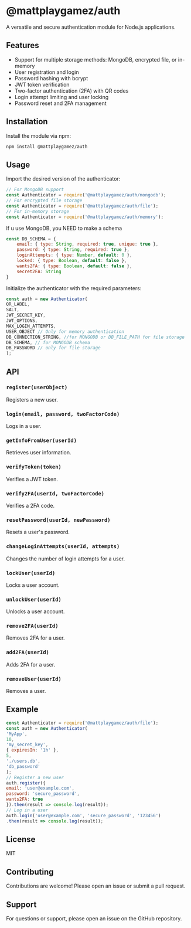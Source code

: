 # @mattplaygamez/auth

A versatile and secure authentication module for Node.js applications.

## Features

- Support for multiple storage methods: MongoDB, encrypted file, or in-memory
- User registration and login
- Password hashing with bcrypt
- JWT token verification
- Two-factor authentication (2FA) with QR codes
- Login attempt limiting and user locking
- Password reset and 2FA management

## Installation

Install the module via npm:

```bash
npm install @mattplaygamez/auth
```

## Usage

Import the desired version of the authenticator:

```javascript
// For MongoDB support
const Authenticator = require('@mattplaygamez/auth/mongodb');
// For encrypted file storage
const Authenticator = require('@mattplaygamez/auth/file');
// For in-memory storage
const Authenticator = require('@mattplaygamez/auth/memory');


```
If u use MongoDB, you NEED to make a schema

```javascript
const DB_SCHEMA = {
    email: { type: String, required: true, unique: true },
    password: { type: String, required: true },
    loginAttempts: { type: Number, default: 0 },
    locked: { type: Boolean, default: false },
    wants2FA: { type: Boolean, default: false },
    secret2FA: String
}
```

Initialize the authenticator with the required parameters:

```javascript
const auth = new Authenticator(
QR_LABEL,
SALT,
JWT_SECRET_KEY,
JWT_OPTIONS,
MAX_LOGIN_ATTEMPTS,
USER_OBJECT // Only for memory authentication
DB_CONNECTION_STRING, //for MONGODB or DB_FILE_PATH for file storage
DB_SCHEMA, // for MONGODB schema  
DB_PASSWORD // only for file storage
);
```


## API

### `register(userObject)`
Registers a new user.

### `login(email, password, twoFactorCode)`
Logs in a user.

### `getInfoFromUser(userId)`
Retrieves user information.

### `verifyToken(token)`
Verifies a JWT token.

### `verify2FA(userId, twoFactorCode)`
Verifies a 2FA code.

### `resetPassword(userId, newPassword)`
Resets a user's password.

### `changeLoginAttempts(userId, attempts)`
Changes the number of login attempts for a user.

### `lockUser(userId)`
Locks a user account.

### `unlockUser(userId)`
Unlocks a user account.

### `remove2FA(userId)`
Removes 2FA for a user.

### `add2FA(userId)`
Adds 2FA for a user.

### `removeUser(userId)`
Removes a user.

## Example

```javascript
const Authenticator = require('@mattplaygamez/auth/file');
const auth = new Authenticator(
'MyApp',
10,
'my_secret_key',
{ expiresIn: '1h' },
5,
'./users.db',
'db_password'
);
// Register a new user
auth.register({
email: 'user@example.com',
password: 'secure_password',
wants2FA: true
}).then(result => console.log(result));
// Log in a user
auth.login('user@example.com', 'secure_password', '123456')
.then(result => console.log(result));
```

## License

MIT

## Contributing

Contributions are welcome! Please open an issue or submit a pull request.

## Support

For questions or support, please open an issue on the GitHub repository.